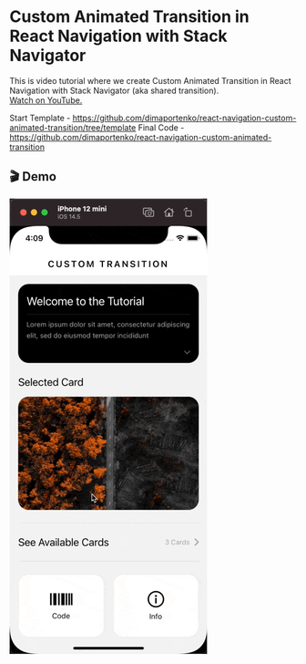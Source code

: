 

# Custom Animated Transition in React Navigation with Stack Navigator
This is video tutorial where we create Custom Animated Transition in React Navigation with Stack Navigator (aka shared transition).  
[Watch on YouTube.](https://youtu.be/NenHL6nBR_4)

Start Template - https://github.com/dimaportenko/react-navigation-custom-animated-transition/tree/template
Final Code - https://github.com/dimaportenko/react-navigation-custom-animated-transition


## 🎬 Demo
![Demo](docs/demo.gif)
